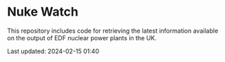 # Nuke Watch

This repository includes code for retrieving the latest information available on the output of EDF nuclear power plants in the UK.

Last updated: 2024-02-15 01:40